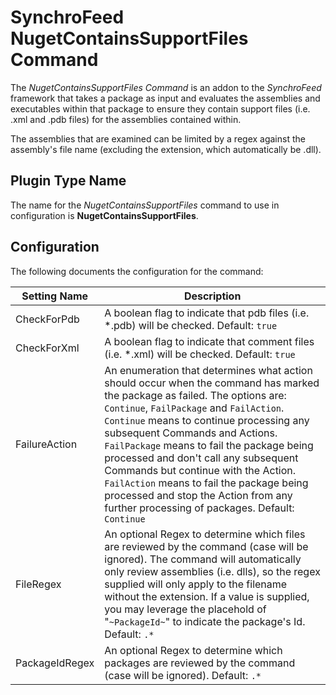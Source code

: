 # SynchroFeed NugetContainsSupportFiles Command

The *NugetContainsSupportFiles Command* is an addon to the *SynchroFeed* framework that takes a package as input and evaluates the assemblies and executables within that package to ensure they contain support files (i.e. .xml and .pdb files) for the assemblies contained within.

The assemblies that are examined can be limited by a regex against the assembly's file name (excluding the extension, which automatically be .dll).

## Plugin Type Name

The name for the *NugetContainsSupportFiles* command to use in configuration is **NugetContainsSupportFiles**.

## Configuration

The following documents the configuration for the command:

| Setting Name             | Description |
|--------------------------|-------------|
| CheckForPdb              | A boolean flag to indicate that pdb files (i.e. *.pdb) will be checked.  Default: `true`
| CheckForXml              | A boolean flag to indicate that comment files (i.e. *.xml) will be checked.  Default: `true`
| FailureAction            | An enumeration that determines what action should occur when the command has marked the package as failed. The options are: `Continue`, `FailPackage` and `FailAction`.  `Continue` means to continue processing any subsequent Commands and Actions. `FailPackage` means to fail the package being processed and don't call any subsequent Commands but continue with the Action. `FailAction` means to fail the package being processed and stop the Action from any further processing of packages. Default: `Continue` |
| FileRegex                | An optional Regex to determine which files are reviewed by the command (case will be ignored).  The command will automatically only review assemblies (i.e. dlls), so the regex supplied will only apply to the filename without the extension.  If a value is supplied, you may leverage the placehold of "`~PackageId~`" to indicate the package's Id.  Default: `.*` |
| PackageIdRegex           | An optional Regex to determine which packages are reviewed by the command (case will be ignored).  Default: `.*` |